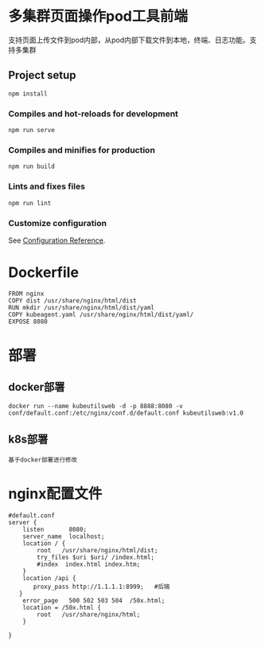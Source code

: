 # 多集群页面操作pod工具前端
支持页面上传文件到pod内部，从pod内部下载文件到本地，终端、日志功能。支持多集群

## Project setup
```
npm install
```

### Compiles and hot-reloads for development
```
npm run serve
```

### Compiles and minifies for production
```
npm run build
```

### Lints and fixes files
```
npm run lint
```

### Customize configuration
See [Configuration Reference](https://cli.vuejs.org/config/).

# Dockerfile
```
FROM nginx
COPY dist /usr/share/nginx/html/dist
RUN mkdir /usr/share/nginx/html/dist/yaml
COPY kubeagent.yaml /usr/share/nginx/html/dist/yaml/
EXPOSE 8080
```

# 部署
## docker部署
```
docker run --name kubeutilsweb -d -p 8888:8080 -v conf/default.conf:/etc/nginx/conf.d/default.conf kubeutilsweb:v1.0
```

## k8s部署
```
基于docker部署进行修改
```

# nginx配置文件

```
#default.conf
server {
    listen       8080;
    server_name  localhost;
    location / {
        root   /usr/share/nginx/html/dist;
        try_files $uri $uri/ /index.html;
        #index  index.html index.htm;
    }
    location /api {
       proxy_pass http://1.1.1.1:8999;   #后端
   }
    error_page   500 502 503 504  /50x.html;
    location = /50x.html {
        root   /usr/share/nginx/html;
    }

}
```
